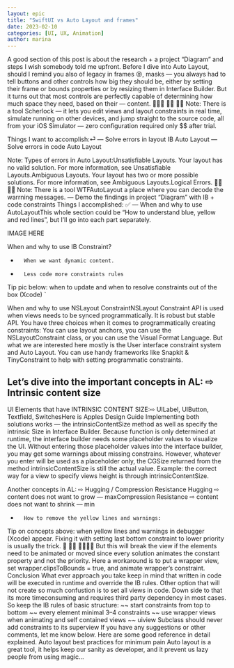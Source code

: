 ```yaml
---
layout: epic
title: "SwiftUI vs Auto Layout and frames"
date: 2023-02-10
categories: [UI, UX, Animation]
author: marina
---
```


A
good section of this post is about the research + a project “Diagram” and steps I wish somebody told me upfront. Before I dive into Auto Layout, should I remind you also of legacy in frames 😝, masks — you always had to tell buttons and other controls how big they should be, either by setting their frame or bounds properties or by resizing them in Interface Builder. But it turns out that most controls are perfectly capable of determining how much space they need, based on their — content. 🌈🦄🌈
🕵️‍♀️ 🕵️‍♀️ Note: There is a tool Scherlock — it lets you edit views and layout constraints in real time, simulate running on other devices, and jump straight to the source code, all from your iOS Simulator — zero configuration required only $$ after trial.

Things I want to accomplish:⏎
— Solve errors in layout IB Auto Layout
— Solve errors in code Auto Layout

<!-- more -->
Note: Types of errors in Auto Layout:Unsatisfiable Layouts. Your layout has no valid solution. For more information, see Unsatisfiable Layouts.Ambiguous Layouts. Your layout has two or more possible solutions. For more information, see Ambiguous Layouts.Logical Errors.
🕵️‍♀️ 🕵️‍♀️ Note: There is a tool WTFAutoLayout a place where you can decode the warrning messages.
— Demo the findings in project “Diagram” with IB + code constraints
Things I accomplished: ✅
— When and why to use AutoLayoutThis whole section could be “How to understand blue, yellow and red lines”, but I’ll go into each part separately.


IMAGE HERE

When and why to use IB Constraint?
* 		When we want dynamic content.
* 		Less code more constraints rules
Tip pic below: when to update and when to resolve constraints out of the box (Xcode)
`

When and why to use NSLayout ConstraintNSLayout Constraint API is used when views needs to be synced programmatically. It is robust but stable API. You have three choices when it comes to programmatically creating constraints: You can use layout anchors, you can use the NSLayoutConstraint class, or you can use the Visual Format Language. But what we are interested here mostly is the User interface constraint system and Auto Layout. You can use handy frameworks like Snapkit & TinyConstraint to help with setting programmatic constraints.

## Let’s dive into the important concepts in AL: ⇨ Intrinsic content size

UI Elements that have INTRINSIC CONTENT SIZE:⇨ UILabel, UIButton, Textfield, SwitchesHere is Apples Design Guide
Implementing both solutions works — the intrinsicContentSize method as well as specify the intrinsic Size in Interface Builder. Because function is only determined at runtime, the interface builder needs some placeholder values to visualize the UI. Without entering those placeholder values into the interface builder, you may get some warnings about missing constrains. However, whatever you enter will be used as a placeholder only, the CGSize returned from the method intrinsicContentSize is still the actual value.
Example: the correct way for a view to specify views height is through intrinsicContentSize.


Another concepts in AL: ⇨ Hugging / Compression Resistance
Hugging ⇨ content does not want to grow — maxCompression Resistance ⇨ content does not want to shrink — min
* 		How to remove the yellow lines and warnings:
Tip on concepts above: when yellow lines and warnings in debugger (Xcode) appear. Fixing it with setting last bottom constraint to lower priority is usually the trick.
🤷‍ 🤷‍♀️ 🤟🤟🤟🤟
But this will break the view if the elements need to be animated or moved since every solution animates the constant property and not the priority. Here a workaround is to put a wrapper view, set wrapper.clipsToBounds = true, and animate wrapper’s constraint.
Conclusion
What ever approach you take keep in mind that written in code will be executed in runtime and override the IB rules. Other option that will not create so much confustion is to set all views in code. Down side to that its more timeconsuming and requires third party dependency in most cases. So keep the IB rules of basic structure:
~~ start constraints from top to bottom
~~ every element minimal 3–4 constraints
~~ use wrapper views when animating and self contained views
~~ uiview Subclass should never add constraints to its superview
If you have any suggestions or other comments, let me know below.
Here are some good reference in detail explained.
Auto layout best practices for minimum pain
Auto layout is a great tool, it helps keep our sanity as developer, and it prevent us lazy people from using magic…
